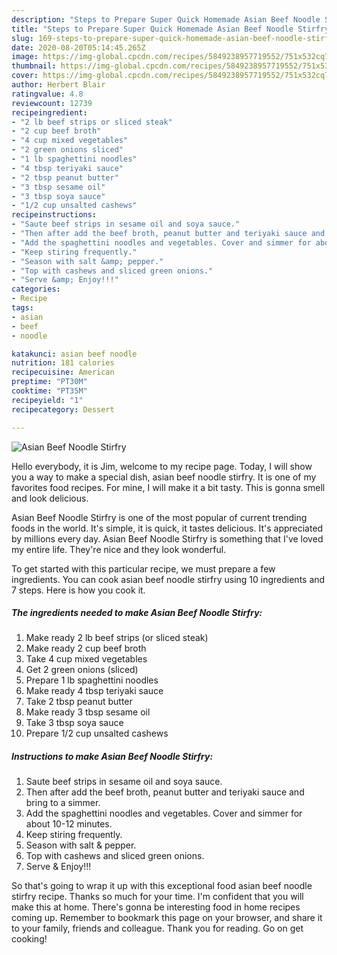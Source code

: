 ```yaml
---
description: "Steps to Prepare Super Quick Homemade Asian Beef Noodle Stirfry"
title: "Steps to Prepare Super Quick Homemade Asian Beef Noodle Stirfry"
slug: 169-steps-to-prepare-super-quick-homemade-asian-beef-noodle-stirfry
date: 2020-08-20T05:14:45.265Z
image: https://img-global.cpcdn.com/recipes/5849238957719552/751x532cq70/asian-beef-noodle-stirfry-recipe-main-photo.jpg
thumbnail: https://img-global.cpcdn.com/recipes/5849238957719552/751x532cq70/asian-beef-noodle-stirfry-recipe-main-photo.jpg
cover: https://img-global.cpcdn.com/recipes/5849238957719552/751x532cq70/asian-beef-noodle-stirfry-recipe-main-photo.jpg
author: Herbert Blair
ratingvalue: 4.8
reviewcount: 12739
recipeingredient:
- "2 lb beef strips or sliced steak"
- "2 cup beef broth"
- "4 cup mixed vegetables"
- "2 green onions sliced"
- "1 lb spaghettini noodles"
- "4 tbsp teriyaki sauce"
- "2 tbsp peanut butter"
- "3 tbsp sesame oil"
- "3 tbsp soya sauce"
- "1/2 cup unsalted cashews"
recipeinstructions:
- "Saute beef strips in sesame oil and soya sauce."
- "Then after add the beef broth, peanut butter and teriyaki sauce and bring to a simmer."
- "Add the spaghettini noodles and vegetables. Cover and simmer for about 10-12 minutes."
- "Keep stiring frequently."
- "Season with salt &amp; pepper."
- "Top with cashews and sliced green onions."
- "Serve &amp; Enjoy!!!"
categories:
- Recipe
tags:
- asian
- beef
- noodle

katakunci: asian beef noodle 
nutrition: 181 calories
recipecuisine: American
preptime: "PT30M"
cooktime: "PT35M"
recipeyield: "1"
recipecategory: Dessert

---
```



![Asian Beef Noodle Stirfry](https://img-global.cpcdn.com/recipes/5849238957719552/751x532cq70/asian-beef-noodle-stirfry-recipe-main-photo.jpg)

Hello everybody, it is Jim, welcome to my recipe page. Today, I will show you a way to make a special dish, asian beef noodle stirfry. It is one of my favorites food recipes. For mine, I will make it a bit tasty. This is gonna smell and look delicious.



Asian Beef Noodle Stirfry is one of the most popular of current trending foods in the world. It's simple, it is quick, it tastes delicious. It's appreciated by millions every day. Asian Beef Noodle Stirfry is something that I've loved my entire life. They're nice and they look wonderful.


To get started with this particular recipe, we must prepare a few ingredients. You can cook asian beef noodle stirfry using 10 ingredients and 7 steps. Here is how you cook it.

<!--inarticleads1-->

##### The ingredients needed to make Asian Beef Noodle Stirfry:

1. Make ready 2 lb beef strips (or sliced steak)
1. Make ready 2 cup beef broth
1. Take 4 cup mixed vegetables
1. Get 2 green onions (sliced)
1. Prepare 1 lb spaghettini noodles
1. Make ready 4 tbsp teriyaki sauce
1. Take 2 tbsp peanut butter
1. Make ready 3 tbsp sesame oil
1. Take 3 tbsp soya sauce
1. Prepare 1/2 cup unsalted cashews




<!--inarticleads2-->

##### Instructions to make Asian Beef Noodle Stirfry:

1. Saute beef strips in sesame oil and soya sauce.
1. Then after add the beef broth, peanut butter and teriyaki sauce and bring to a simmer.
1. Add the spaghettini noodles and vegetables. Cover and simmer for about 10-12 minutes.
1. Keep stiring frequently.
1. Season with salt &amp; pepper.
1. Top with cashews and sliced green onions.
1. Serve &amp; Enjoy!!!




So that's going to wrap it up with this exceptional food asian beef noodle stirfry recipe. Thanks so much for your time. I'm confident that you will make this at home. There's gonna be interesting food in home recipes coming up. Remember to bookmark this page on your browser, and share it to your family, friends and colleague. Thank you for reading. Go on get cooking!
